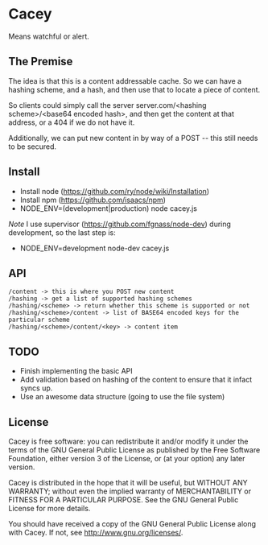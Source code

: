 # Cacey

Means watchful or alert.

## The Premise

The idea is that this is a content addressable cache. So we can have a hashing scheme, and a hash, and then use that to locate a piece of content.

So clients could simply call the server server.com/\<hashing scheme\>/\<base64 encoded hash\>, and then get the content at that address, or a 404 if we do not have it.

Additionally, we can put new content in by way of a POST -- this still needs to be secured.

## Install

* Install node (https://github.com/ry/node/wiki/Installation)
* Install npm (https://github.com/isaacs/npm)
* NODE_ENV=(development|production) node cacey.js

*Note* I use supervisor (https://github.com/fgnass/node-dev) during development, so the last step is:

* NODE_ENV=development node-dev cacey.js

## API

    /content -> this is where you POST new content
    /hashing -> get a list of supported hashing schemes
    /hashing/<scheme> -> return whether this scheme is supported or not
    /hashing/<scheme>/content -> list of BASE64 encoded keys for the particular scheme
    /hashing/<scheme>/content/<key> -> content item

## TODO

* Finish implementing the basic API
* Add validation based on hashing of the content to ensure that it infact syncs up.
* Use an awesome data structure (going to use the file system)

## License

Cacey is free software: you can redistribute it and/or modify it under the terms of the GNU General Public License as published by the Free Software Foundation, either version 3 of the License, or (at your option) any later version.
  
Cacey is distributed in the hope that it will be useful, but WITHOUT ANY WARRANTY; without even the implied warranty of MERCHANTABILITY or FITNESS FOR A PARTICULAR PURPOSE. See the GNU General Public License for more details.
  
You should have received a copy of the GNU General Public License along with Cacey. If not, see http://www.gnu.org/licenses/.